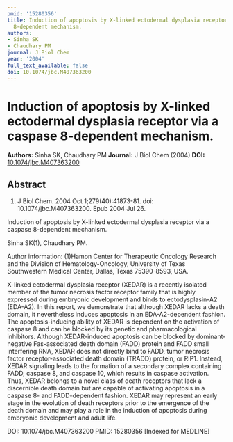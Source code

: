 ```yaml
---
pmid: '15280356'
title: Induction of apoptosis by X-linked ectodermal dysplasia receptor via a caspase
  8-dependent mechanism.
authors:
- Sinha SK
- Chaudhary PM
journal: J Biol Chem
year: '2004'
full_text_available: false
doi: 10.1074/jbc.M407363200
---
```


# Induction of apoptosis by X-linked ectodermal dysplasia receptor via a caspase 8-dependent mechanism.
**Authors:** Sinha SK, Chaudhary PM
**Journal:** J Biol Chem (2004)
**DOI:** [10.1074/jbc.M407363200](https://doi.org/10.1074/jbc.M407363200)

## Abstract

1. J Biol Chem. 2004 Oct 1;279(40):41873-81. doi: 10.1074/jbc.M407363200. Epub
2004  Jul 26.

Induction of apoptosis by X-linked ectodermal dysplasia receptor via a caspase 
8-dependent mechanism.

Sinha SK(1), Chaudhary PM.

Author information:
(1)Hamon Center for Therapeutic Oncology Research and the Division of 
Hematology-Oncology, University of Texas Southwestern Medical Center, Dallas, 
Texas 75390-8593, USA.

X-linked ectodermal dysplasia receptor (XEDAR) is a recently isolated member of 
the tumor necrosis factor receptor family that is highly expressed during 
embryonic development and binds to ectodysplasin-A2 (EDA-A2). In this report, we 
demonstrate that although XEDAR lacks a death domain, it nevertheless induces 
apoptosis in an EDA-A2-dependent fashion. The apoptosis-inducing ability of 
XEDAR is dependent on the activation of caspase 8 and can be blocked by its 
genetic and pharmacological inhibitors. Although XEDAR-induced apoptosis can be 
blocked by dominant-negative Fas-associated death domain (FADD) protein and FADD 
small interfering RNA, XEDAR does not directly bind to FADD, tumor necrosis 
factor receptor-associated death domain (TRADD) protein, or RIP1. Instead, XEDAR 
signaling leads to the formation of a secondary complex containing FADD, caspase 
8, and caspase 10, which results in caspase activation. Thus, XEDAR belongs to a 
novel class of death receptors that lack a discernible death domain but are 
capable of activating apoptosis in a caspase 8- and FADD-dependent fashion. 
XEDAR may represent an early stage in the evolution of death receptors prior to 
the emergence of the death domain and may play a role in the induction of 
apoptosis during embryonic development and adult life.

DOI: 10.1074/jbc.M407363200
PMID: 15280356 [Indexed for MEDLINE]

